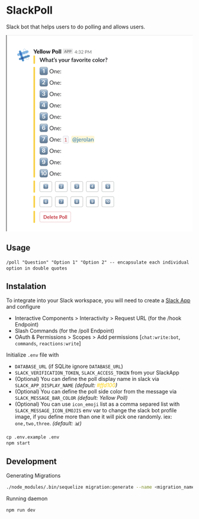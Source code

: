 # SlackPoll

Slack bot that helps users to do polling and allows users.

![SlackPoll](/static/sample.png)

## Usage

```
/poll "Question" "Option 1" "Option 2" -- encapsulate each individual option in double quotes
```

## Instalation

To integrate into your Slack workspace, you will need to create a [Slack App](https://api.slack.com/apps) and configure

- Interactive Components > Interactivity > Request URL (for the /hook Endpoint)
- Slash Commands (for the /poll Endpoint)
- OAuth & Permissions > Scopes > Add permissions [`chat:write:bot`, `commands`, `reactions:write`]

Initialize `.env` file with

- `DATABASE_URL` (if SQLite ignore `DATABASE_URL`)
- `SLACK_VERIFICATION_TOKEN`, `SLACK_ACCESS_TOKEN` from your SlackApp
- (Optional) You can define the poll display name in slack via `SLACK_APP_DISPLAY_NAME` _(default: <span style="color:#ffd100">#ffd100</span>)_
- (Optional) You can define the poll side color from the message via `SLACK_MESSAGE_BAR_COLOR` _(default: Yellow Poll)_
- (Optional) You can use `icon_emoji` list as a comma separed list with
  `SLACK_MESSAGE_ICON_EMOJIS` env var to change the slack bot profile image, if you define more than one it will pick one randomly. iex: `one,two,three`. _(default: :bar_chart:)_

```
cp .env.example .env
npm start
```

## Development

Generating Migrations

```sh
./node_modules/.bin/sequelize migration:generate --name <migration_name>
```

Running daemon

```sh
npm run dev
```
